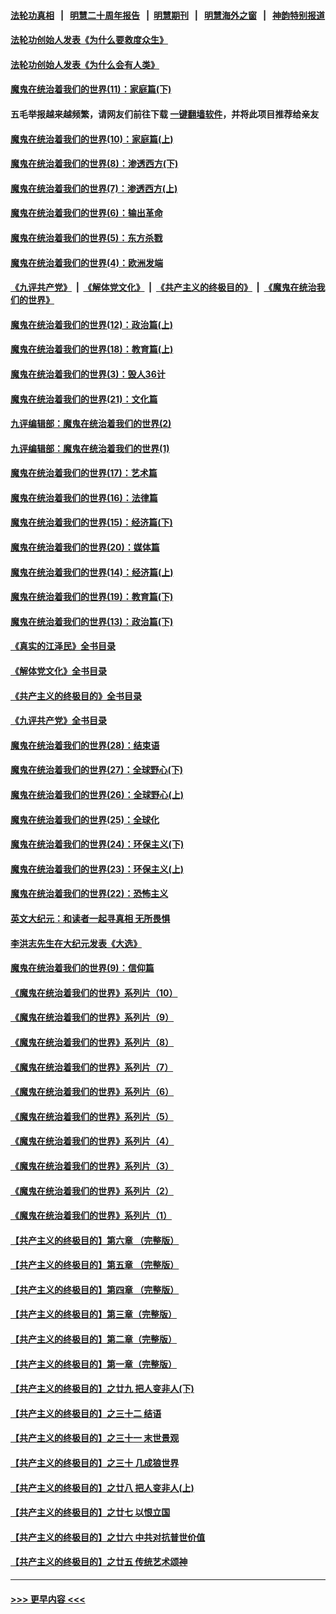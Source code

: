 #### [法轮功真相](https://github.com/gfw-breaker/truth/blob/master/README.md?t=0) &nbsp;&nbsp;|&nbsp;&nbsp; [明慧二十周年报告](https://github.com/gfw-breaker/mh-reports/blob/master/README.md?t=0) &nbsp;&nbsp;|&nbsp;&nbsp;[明慧期刊](https://github.com/gfw-breaker/mh-qikan) &nbsp;&nbsp;|&nbsp;&nbsp; [明慧海外之窗](https://github.com/gfw-breaker/mh-news/blob/master/README.md?t=0) &nbsp;&nbsp;|&nbsp;&nbsp; [神韵特别报道](https://github.com/gfw-breaker/mh-news/blob/master/shenyun.md?t=0)
#### [法轮功创始人发表《为什么要救度众生》](../pages/nsc422/n13975246.md?t=05200043) 
#### [法轮功创始人发表《为什么会有人类》](../pages/nsc422/n13912117.md?t=05200043) 
#### [魔鬼在统治着我们的世界(11)：家庭篇(下)](../pages/nsc422/n10440961.md?t=05200043) 
#### 五毛举报越来越频繁，请网友们前往下载 [一键翻墙软件](https://github.com/gfw-breaker/ssr-accounts)，并将此项目推荐给亲友
#### [魔鬼在统治着我们的世界(10)：家庭篇(上)](../pages/nsc422/n10435448.md?t=05200043) 
#### [魔鬼在统治着我们的世界(8)：渗透西方(下)](../pages/nsc422/n10429603.md?t=05200043) 
#### [魔鬼在统治着我们的世界(7)：渗透西方(上)](../pages/nsc422/n10426013.md?t=05200043) 
#### [魔鬼在统治着我们的世界(6)：输出革命](../pages/nsc422/n10421536.md?t=05200043) 
#### [魔鬼在统治着我们的世界(5)：东方杀戮](../pages/nsc422/n10417707.md?t=05200043) 
#### [魔鬼在统治着我们的世界(4)：欧洲发端](../pages/nsc422/n10414890.md?t=05200043) 
#### [《九评共产党》](https://github.com/begood0513/9ping.md/blob/master/README.md) &nbsp;|&nbsp; [《解体党文化》](../../../../jtdwh.md/blob/master/README.md)  &nbsp;|&nbsp; [《共产主义的终极目的》](../../../../gczydzjmd.md/blob/master/README.md) &nbsp;|&nbsp; [《魔鬼在统治我们的世界》](../../../../mgztzwmdsj.md/blob/master/README.md) 
#### [魔鬼在统治着我们的世界(12)：政治篇(上)](../pages/nsc422/n10444576.md?t=05200043) 
#### [魔鬼在统治着我们的世界(18)：教育篇(上)](../pages/nsc422/n10526970.md?t=05200043) 
#### [魔鬼在统治着我们的世界(3)：毁人36计](../pages/nsc422/n10411583.md?t=05200043) 
#### [魔鬼在统治着我们的世界(21)：文化篇](../pages/nsc422/n10597706.md?t=05200043) 
#### [九评编辑部：魔鬼在统治着我们的世界(2)](../pages/nsc422/n10410036.md?t=05200043) 
#### [九评编辑部：魔鬼在统治着我们的世界(1)](../pages/nsc422/n10406825.md?t=05200043) 
#### [魔鬼在统治着我们的世界(17)：艺术篇](../pages/nsc422/n10499093.md?t=05200043) 
#### [魔鬼在统治着我们的世界(16)：法律篇](../pages/nsc422/n10485969.md?t=05200043) 
#### [魔鬼在统治着我们的世界(15)：经济篇(下)](../pages/nsc422/n10469975.md?t=05200043) 
#### [魔鬼在统治着我们的世界(20)：媒体篇](../pages/nsc422/n10586579.md?t=05200043) 
#### [魔鬼在统治着我们的世界(14)：经济篇(上)](../pages/nsc422/n10457370.md?t=05200043) 
#### [魔鬼在统治着我们的世界(19)：教育篇(下)](../pages/nsc422/n10564808.md?t=05200043) 
#### [魔鬼在统治着我们的世界(13)：政治篇(下)](../pages/nsc422/n10448270.md?t=05200043) 
#### [《真实的江泽民》全书目录](../pages/nsc422/n13721399.md?t=05200043) 
#### [《解体党文化》全书目录](../pages/nsc422/n13721157.md?t=05200043) 
#### [《共产主义的终极目的》全书目录](../pages/nsc422/n13721048.md?t=05200043) 
#### [《九评共产党》全书目录](../pages/nsc422/n13708085.md?t=05200043) 
#### [魔鬼在统治着我们的世界(28)：结束语](../pages/nsc422/n10936246.md?t=05200043) 
#### [魔鬼在统治着我们的世界(27)：全球野心(下)](../pages/nsc422/n10928319.md?t=05200043) 
#### [魔鬼在统治着我们的世界(26)：全球野心(上)](../pages/nsc422/n10900318.md?t=05200043) 
#### [魔鬼在统治着我们的世界(25)：全球化](../pages/nsc422/n10788205.md?t=05200043) 
#### [魔鬼在统治着我们的世界(24)：环保主义(下)](../pages/nsc422/n10695307.md?t=05200043) 
#### [魔鬼在统治着我们的世界(23)：环保主义(上)](../pages/nsc422/n10688613.md?t=05200043) 
#### [魔鬼在统治着我们的世界(22)：恐怖主义](../pages/nsc422/n10614727.md?t=05200043) 
#### [英文大纪元：和读者一起寻真相 无所畏惧](../pages/nsc422/n12542027.md?t=05200043) 
#### [李洪志先生在大纪元发表《大选》](../pages/nsc422/n12534746.md?t=05200043) 
#### [魔鬼在统治着我们的世界(9)：信仰篇](../pages/nsc422/n10432159.md?t=05200043) 
#### [《魔鬼在统治着我们的世界》系列片（10）](../pages/nsc422/n12292670.md?t=05200043) 
#### [《魔鬼在统治着我们的世界》系列片（9）](../pages/nsc422/n12290859.md?t=05200043) 
#### [《魔鬼在统治着我们的世界》系列片（8）](../pages/nsc422/n12287445.md?t=05200043) 
#### [《魔鬼在统治着我们的世界》系列片（7）](../pages/nsc422/n12283425.md?t=05200043) 
#### [《魔鬼在统治着我们的世界》系列片（6）](../pages/nsc422/n12282314.md?t=05200043) 
#### [《魔鬼在统治着我们的世界》系列片（5）](../pages/nsc422/n12281419.md?t=05200043) 
#### [《魔鬼在统治着我们的世界》系列片（4）](../pages/nsc422/n12274024.md?t=05200043) 
#### [《魔鬼在统治着我们的世界》系列片（3）](../pages/nsc422/n12271322.md?t=05200043) 
#### [《魔鬼在统治着我们的世界》系列片（2）](../pages/nsc422/n12269049.md?t=05200043) 
#### [《魔鬼在统治着我们的世界》系列片（1）](../pages/nsc422/n12267575.md?t=05200043) 
#### [【共产主义的终极目的】第六章 （完整版）](../pages/nsc422/n11428913.md?t=05200043) 
#### [【共产主义的终极目的】第五章 （完整版）](../pages/nsc422/n11428912.md?t=05200043) 
#### [【共产主义的终极目的】第四章 （完整版）](../pages/nsc422/n11428907.md?t=05200043) 
#### [【共产主义的终极目的】第三章（完整版）](../pages/nsc422/n11428848.md?t=05200043) 
#### [【共产主义的终极目的】第二章（完整版）](../pages/nsc422/n11428831.md?t=05200043) 
#### [【共产主义的终极目的】第一章（完整版）](../pages/nsc422/n11417651.md?t=05200043) 
#### [【共产主义的终极目的】之廿九 把人变非人(下)](../pages/nsc422/n11344140.md?t=05200043) 
#### [【共产主义的终极目的】之三十二 结语](../pages/nsc422/n11360535.md?t=05200043) 
#### [【共产主义的终极目的】之三十一 末世景观](../pages/nsc422/n11351129.md?t=05200043) 
#### [【共产主义的终极目的】之三十 几成狼世界](../pages/nsc422/n11348280.md?t=05200043) 
#### [【共产主义的终极目的】之廿八 把人变非人(上)](../pages/nsc422/n11340492.md?t=05200043) 
#### [【共产主义的终极目的】之廿七 以恨立国](../pages/nsc422/n11336944.md?t=05200043) 
#### [【共产主义的终极目的】之廿六 中共对抗普世价值](../pages/nsc422/n11324785.md?t=05200043) 
#### [【共产主义的终极目的】之廿五 传统艺术颂神](../pages/nsc422/n11296396.md?t=05200043) 

----
#### [ >>> 更早内容 <<< ](../indexes/nsc422-earlier.md)
